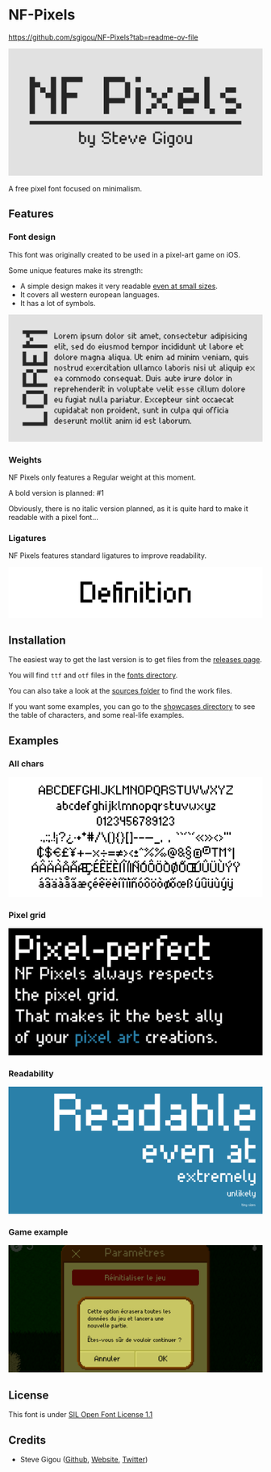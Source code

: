 # NF-Pixels

https://github.com/sgigou/NF-Pixels?tab=readme-ov-file

![NF Pixels logo](showcases/illustrations/logo.png)

A free pixel font focused on minimalism.

## Features

### Font design

This font was originally created to be used in a pixel-art game on iOS.

Some unique features make its strength:

* A simple design makes it very readable [even at small sizes](showcases/illustrations/readability.png).
* It covers all western european languages.
* It has a lot of symbols.

![Illustration](showcases/illustrations/lorem.png)


### Weights

NF Pixels only features a Regular weight at this moment.

A bold version is planned: #1

Obviously, there is no italic version planned, as it is quite hard to make it readable with a pixel font…


### Ligatures

NF Pixels features standard ligatures to improve readability.

![Ligature example](showcases/ligatures.png)


## Installation

The easiest way to get the last version is to get files from the [releases page](https://github.com/sgigou/NF-Pixels/releases).

You will find `ttf` and `otf` files in the [fonts directory](fonts/).

You can also take a look at the [sources folder](sources) to find the work files.

If you want some examples, you can go to the [showcases directory](showcases) to see the table of characters, and some real-life examples.


## Examples

### All chars

![All characters](showcases/all_chars.png)

### Pixel grid

![Ligature example](showcases/illustrations/grid.png)

### Readability

![Ligature example](showcases/illustrations/readability.png)

### Game example

![Ligature example](showcases/illustrations/game.png)


## License

This font is under [SIL Open Font License 1.1](LICENSE)


## Credits

* Steve Gigou ([Github](https://github.com/sgigou), [Website](https://steve.gigou.fr), [Twitter](https://twitter.com/stevegigou))
